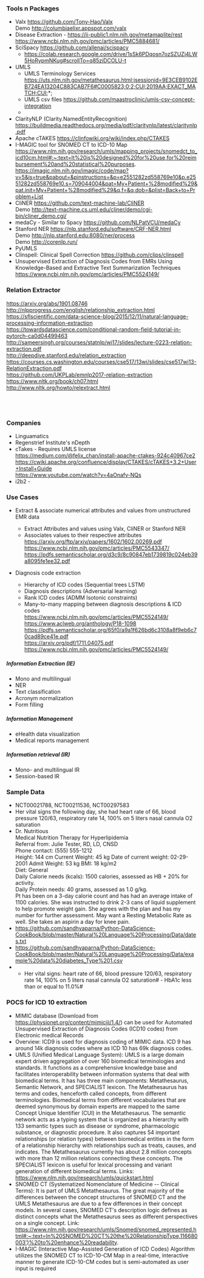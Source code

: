 ### Tools n Packages
* Valx https://github.com/Tony-Hao/Valx </br>
Demo http://columbiaelixr.appspot.com/valx </br>
* Disease Extraction - https://ii-public1.nlm.nih.gov/metamaplite/rest https://www.ncbi.nlm.nih.gov/pmc/articles/PMC5884681/
* SciSpacy https://github.com/allenai/scispacy </br>
  * https://colab.research.google.com/drive/1sSk6PDqosn7ozSZUZj4LW5HoRypmNKug#scrollTo=q85ziDCOLU-t
* UMLS 
  * UMLS Terminology Services https://uts.nlm.nih.gov/metathesaurus.html;jsessionid=9E3CEB9102EB724EA13204C883CAB7F6#C0005823;0;2;CUI;2019AA;EXACT_MATCH;CUI;*;
  * UMLS csv files https://github.com/maastroclinic/umls-csv-concept-integration
  * 
* ClarityNLP (Clarity.NamedEntityRecognition) https://buildmedia.readthedocs.org/media/pdf/claritynlp/latest/claritynlp.pdf </br>
* Apache cTAKES https://clinfowiki.org/wiki/index.php/CTAKES </br>
* I-MAGIC tool for SNOMED CT to ICD-10 Map https://www.nlm.nih.gov/research/umls/mapping_projects/snomedct_to_icd10cm.html#:~:text=It%20is%20designed%20for%20use,for%20reimbursement%20and%20statistical%20purposes. </br>
https://imagic.nlm.nih.gov/imagic/code/map?v=5&js=true&pabout=&pinstructions=&p=e2551282zd558769e10&p.e2551282zd558769e10.s=709044004&pat=My+Patient+%28modified%29&pat.init=My+Patient+%28modified%29&q.f=&q.dob=&plist=Back+to+Problem+List
* CliNER https://github.com/text-machine-lab/CliNER </br>
Demo http://text-machine.cs.uml.edu/cliner/demo/cgi-bin/cliner_demo.cgi/ </br>
* medaCy - Similar to Spacy https://github.com/NLPatVCU/medaCy </br>
* Stanford NER https://nlp.stanford.edu/software/CRF-NER.html </br>
Demo http://nlp.stanford.edu:8080/ner/process </br>
Demo http://corenlp.run/ </br>
* PyUMLS </br>
* Clinspell: Clinical Spell Correction https://github.com/clips/clinspell </br>
* Unsupervised Extraction of Diagnosis Codes from EMRs Using Knowledge-Based and Extractive Text Summarization Techniques https://www.ncbi.nlm.nih.gov/pmc/articles/PMC5524149/

### Relation Extractor
https://arxiv.org/abs/1901.08746 </br>
http://nlpprogress.com/english/relationship_extraction.html </br>
https://sflscientific.com/data-science-blog/2015/12/11/natural-language-processing-information-extraction </br>
https://towardsdatascience.com/conditional-random-field-tutorial-in-pytorch-ca0d04499463 </br>
http://sameersingh.org/courses/statnlp/wi17/slides/lecture-0223-relation-extraction.pdf </br>
http://deepdive.stanford.edu/relation_extraction </br>
https://courses.cs.washington.edu/courses/cse517/13wi/slides/cse517wi13-RelationExtraction.pdf </br>
https://github.com/UKPLab/emnlp2017-relation-extraction </br>
https://www.nltk.org/book/ch07.html </br>
http://www.nltk.org/howto/relextract.html </br>
 </br>
 </br>
 </br>


### Companies ###
* Linguamatics
* Regenstrief Institute's nDepth
* cTakes - Requires UMLS license
https://medium.com/@felix_chan/install-apache-ctakes-924c40967ce2 </br>
https://cwiki.apache.org/confluence/display/CTAKES/cTAKES+3.2+User+Install+Guide </br>
https://www.youtube.com/watch?v=4aOnafv-NQs </br>
* i2b2 - 


### Use Cases 
* Extract & associate numerical attributes and values from unstructured EMR data
  * Extract Attributes and values using Valx, CliNER or Stanford NER
  * Associates values to their respective attributes </br>
https://arxiv.org/ftp/arxiv/papers/1602/1602.00269.pdf </br>
https://www.ncbi.nlm.nih.gov/pmc/articles/PMC5543347/ </br>
https://pdfs.semanticscholar.org/d3c9/8c90847eb1739819c024eb39a8095fe1ee32.pdf </br>

* Diagnosis code extraction 
  * Hierarchy of ICD codes (Sequential trees LSTM)
  * Diagnosis descriptions (Adversarial learning)
  * Rank ICD codes (ADMM Isotonic constraints)
  * Many-to-many mapping between diagnosis descriptions & ICD codes </br>
https://www.ncbi.nlm.nih.gov/pmc/articles/PMC5524149/ </br>
https://www.aclweb.org/anthology/P18-1098 </br>
https://pdfs.semanticscholar.org/65f0/a9a1f626bd6c3108a8f9eb6c70cad89ce41e.pdf </br>
https://arxiv.org/pdf/1711.04075.pdf </br>
https://www.ncbi.nlm.nih.gov/pmc/articles/PMC5524149/ </br>

##### Information Extraction (IE)
* Mono and multilingual  
* NER
* Text classification
* Acronym normalization
* Form filling

##### Information Management
* eHealth data visualization
* Medical reports management

##### Information retrieval (IR)
* Mono- and multilingual IR
* Session-based IR


### Sample Data
* NCT00021788, NCT00211536, NCT00297583
* Her vital signs the following day, she had heart rate of 66, blood pressure 120/63, respiratory rate 14, 100% on 5 liters nasal cannula O2 saturation
* Dr. Nutritious </br>
  Medical Nutrition Therapy for Hyperlipidemia </br>
  Referral from: Julie Tester, RD, LD, CNSD </br>
  Phone contact: (555) 555-1212 </br>
  Height: 144 cm   Current Weight: 45 kg   Date of current weight: 02-29-2001   Admit Weight:  53 kg   BMI: 18 kg/m2 </br>
  Diet: General </br>
  Daily Calorie needs (kcals): 1500 calories, assessed as HB + 20% for activity. </br>
  Daily Protein needs: 40 grams,  assessed as 1.0 g/kg. </br>
  Pt has been on a 3-day calorie count and has had an average intake of 1100 calories.  She was instructed to drink 2-3 cans of liquid supplement to help promote weight gain.  She agrees with the plan and has my number for further assessment. May want a Resting Metabolic Rate as well. She takes an aspirin a day for knee pain. </br>
* https://github.com/sandhyaparna/Python-DataScience-CookBook/blob/master/Natural%20Language%20Processing/Data/dates.txt
* https://github.com/sandhyaparna/Python-DataScience-CookBook/blob/master/Natural%20Language%20Processing/Data/example%20data%20diabetes_Type%201.csv
* - Her vital signs: heart rate of 66, blood pressure 120/63, respiratory rate 14, 100% on 5 liters nasal cannula O2 saturation#  - HbA1c less than or equal to 11.0%#

### POCS for ICD 10 extraction
* MIMIC database (Download from https://physionet.org/content/mimiciii/1.4/) can be used for Automated Unsupervised Extraction of Diagnosis Codes (ICD10 codes) from Electronic medical Records
* Overview: ICD9 is used for diagnosis coding of MIMIC data. ICD 9 has around 14k diagnosis codes where as ICD 10 has 69k diagnosis codes.
* UMLS (Unified Medical Language System): UMLS is a large domain expert driven aggregation of over 160 biomedical terminologies and standards. It functions as a comprehensive knowledge base and facilitates interoperability between information systems that deal with biomedical terms. It has has three main components: Metathesaurus, Semantic Network, and SPECIALIST lexicon. The Metathesaurus has terms and codes, henceforth called concepts, from different terminologies. Biomedical terms from different vocabularies that are deemed synonymous by domain experts are mapped to the same Concept Unique Identifier (CUI) in the Metathesaurus. The semantic network acts as a typing system that is organized as a hierarchy with 133 semantic types such as disease or syndrome, pharmacologic substance, or diagnostic procedure. It also captures 54 important relationships (or relation types) between biomedical entities in the form of a relationship hierarchy with relationships such as treats, causes, and indicates. The Metathesaurus currently has about 2.8 million concepts with more than 12 million relations connecting these concepts. The SPECIALIST lexicon is useful for lexical processing and variant generation of different biomedical terms.
Links: https://www.nlm.nih.gov/research/umls/quickstart.html
* SNOMED CT (Systematized Nomenclature of Medicine -- Clinical Terms): It is part of UMLS Metathesaurus. The great majority of the differences between the concept structures of SNOMED CT and the UMLS Metathesaurus are due to a few differences in their concept models. In several cases, SNOMED CT's description logic defines as distinct concepts what the Metathesaurus sees as different perspectives on a single concept.
Link: https://www.nlm.nih.gov/research/umls/Snomed/snomed_represented.html#:~:text=In%20SNOMED%20CT%20the%20RelationshipType,116680003')%20to%20enhance%20readability.
* I-MAGIC (Interactive Map-Assisted Generation of ICD Codes) Algorithm utilizes the SNOMED CT to ICD-10-CM Map in a real-time, interactive manner to generate ICD-10-CM codes but is semi-automated as user input is required





